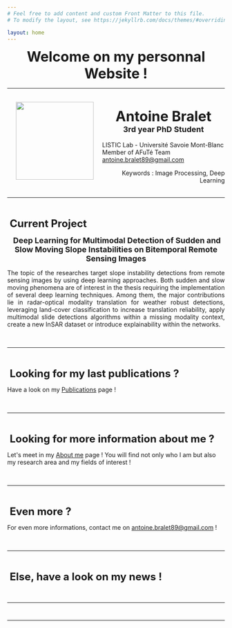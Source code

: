 ```yaml
---
# Feel free to add content and custom Front Matter to this file.
# To modify the layout, see https://jekyllrb.com/docs/themes/#overriding-theme-defaults

layout: home
---
```


**<center><font size = 6> Welcome on my personnal Website ! </font></center>**

---
<br/>
<img align="left" width=180 hspace=20px src="/images/photoKualaLumpur.jpg">


**<center><font size = 6>Antoine Bralet</font></center>**
**<center><font size = 4>3rd year PhD Student</font></center>**<br/>
LISTIC Lab - Université Savoie Mont-Blanc <br/>
Member of AFuTé Team<br/>
antoine.bralet89@gmail.com<br/>
<div style="text-align: right">
Keywords : Image Processing, Deep Learning
</div>
<br/>

--- 

&nbsp;

**<font size = 5> Current Project </font>**

**<center><font size = 4 > Deep Learning for Multimodal Detection of Sudden and Slow Moving Slope Instabilities on Bitemporal Remote Sensing Images </font></center>**


<div style="text-align: justify">

The topic of the researches target slope instability detections from remote sensing images by using deep learning approaches. Both sudden and slow moving phenomena are of interest in the thesis requiring the implementation of several deep learning techniques. Among them, the major contributions lie in radar-optical modality translation for weather robust detections, leveraging land-cover classification to increase translation reliability, apply multimodal slide detections algorithms within a missing modality context, create a new InSAR dataset or introduce explainability within the networks.

</div>

&nbsp;


---

&nbsp;

**<font size = 5> Looking for my last publications ? </font>**

Have a look on my [Publications](https://ant89ne.github.io/publications/) page !

&nbsp;

---

&nbsp;

**<font size = 5> Looking for more information about me ? </font>**

Let's meet in my [About me](https://ant89ne.github.io/about/) page ! You will find not only who I am but also my research area and my fields of interest !

&nbsp;

---

&nbsp;

**<font size = 5> Even more ? </font>**

For even more informations, contact me on antoine.bralet89@gmail.com !

&nbsp;

---

&nbsp;

**<font size = 5> Else, have a look on my news ! </font>** 

&nbsp;

---

<font size = 1> <br/> </font>

---

<br/>

